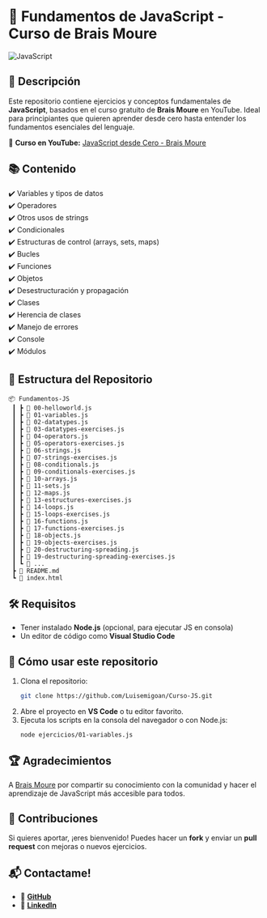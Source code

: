 # 🚀 Fundamentos de JavaScript - Curso de Brais Moure

![JavaScript](https://upload.wikimedia.org/wikipedia/commons/6/6a/JavaScript-logo.png)

## 📌 Descripción
Este repositorio contiene ejercicios y conceptos fundamentales de **JavaScript**, basados en el curso gratuito de **Brais Moure** en YouTube. Ideal para principiantes que quieren aprender desde cero hasta entender los fundamentos esenciales del lenguaje.

🔗 **Curso en YouTube:** [JavaScript desde Cero - Brais Moure](https://www.youtube.com/watch?v=1glVfFxj8a4&ab_channel=MoureDevbyBraisMoure)

## 📚 Contenido
✔️ Variables y tipos de datos  
✔️ Operadores  
✔️ Otros usos de strings  
✔️ Condicionales  
✔️ Estructuras de control (arrays, sets, maps)  
✔️ Bucles  
✔️ Funciones  
✔️ Objetos   
✔️ Desestructuración y propagación  
✔️ Clases  
✔️ Herencia de clases  
✔️ Manejo de errores  
✔️ Console  
✔️ Módulos  

## 📂 Estructura del Repositorio
```
📦 Fundamentos-JS
 ┃ ┣ 📜 00-helloworld.js
 ┃ ┣ 📜 01-variables.js
 ┃ ┣ 📜 02-datatypes.js
 ┃ ┣ 📜 03-datatypes-exercises.js
 ┃ ┣ 📜 04-operators.js
 ┃ ┣ 📜 05-operators-exercises.js
 ┃ ┣ 📜 06-strings.js
 ┃ ┣ 📜 07-strings-exercises.js
 ┃ ┣ 📜 08-conditionals.js
 ┃ ┣ 📜 09-conditionals-exercises.js
 ┃ ┣ 📜 10-arrays.js
 ┃ ┣ 📜 11-sets.js
 ┃ ┣ 📜 12-maps.js
 ┃ ┣ 📜 13-estructures-exercises.js
 ┃ ┣ 📜 14-loops.js
 ┃ ┣ 📜 15-loops-exercises.js
 ┃ ┣ 📜 16-functions.js
 ┃ ┣ 📜 17-functions-exercises.js
 ┃ ┣ 📜 18-objects.js
 ┃ ┣ 📜 19-objects-exercises.js
 ┃ ┣ 📜 20-destructuring-spreading.js
 ┃ ┣ 📜 19-destructuring-spreading-exercises.js
 ┃ ┗ 📜 ...
 ┣ 📜 README.md
 ┗ 📜 index.html

```

## 🛠 Requisitos
- Tener instalado **Node.js** (opcional, para ejecutar JS en consola)  
- Un editor de código como **Visual Studio Code**  

## 🚀 Cómo usar este repositorio
1. Clona el repositorio:
   ```bash
   git clone https://github.com/Luisemigoan/Curso-JS.git
   ```
2. Abre el proyecto en **VS Code** o tu editor favorito.
3. Ejecuta los scripts en la consola del navegador o con Node.js:
   ```bash
   node ejercicios/01-variables.js
   ```
## 🏆 Agradecimientos
A [Brais Moure](https://www.youtube.com/@mouredev) por compartir su conocimiento con la comunidad y hacer el aprendizaje de JavaScript más accesible para todos.

## 🌟 Contribuciones
Si quieres aportar, ¡eres bienvenido! Puedes hacer un **fork** y enviar un **pull request** con mejoras o nuevos ejercicios. 

## 📬 Contactame!
- 🐙 **[GitHub](https://github.com/Luisemigoan)**
- 🔗 **[LinkedIn](https://www.linkedin.com/in/Luisemigoan/)**

